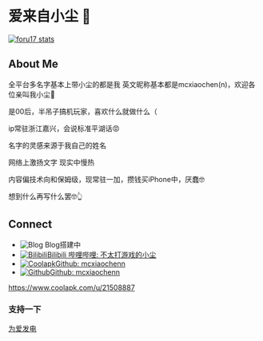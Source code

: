 # 爱来自小尘 👋

[![foru17 stats](https://github-readme-stats.vercel.app/api?username=mcxiaochenn&theme=dark&show_icons=true)](https://github.com/mcxiaochenn)

## About Me

全平台多名字基本上带小尘的都是我 英文昵称基本都是mcxiaochen(n)，欢迎各位亲叫我小尘🥰

是00后，半吊子搞机玩家，喜欢什么就做什么（

ip常驻浙江嘉兴，会说标准平湖话😡

名字的灵感来源于我自己的姓名

网络上激扬文字 现实中慢热

内容偏技术向和保姆级，现常驻一加，攒钱买iPhone中，厌蠢🤓

想到什么再写什么罢🤓👆

## Connect

- ![Blog](https://static.is26.com/tmp/icons/blog.svg) Blog搭建中
- [![Bilibili](https://static.is26.com/tmp/icons/bilibili.svg)](https://space.bilibili.com/123757127)[Bilibili 哔哩哔哩: 不太打游戏的小尘](https://space.bilibili.com/123757127)
- [![Coolapk](https://static.is26.com/tmp/icons/github.svg)](https://github.com/mcxiaochenn)[Github: mcxiaochenn](https://github.com/mcxiaochenn)
- [![Github](https://static.is26.com/tmp/icons/github.svg)](https://github.com/mcxiaochenn)[Github: mcxiaochenn](https://github.com/mcxiaochenn)

https://www.coolapk.com/u/21508887

### 支持一下
[为爱发电](https://github.com/mcxiaochenn/mcxiaochenn/blob/main/aifadian.md)
